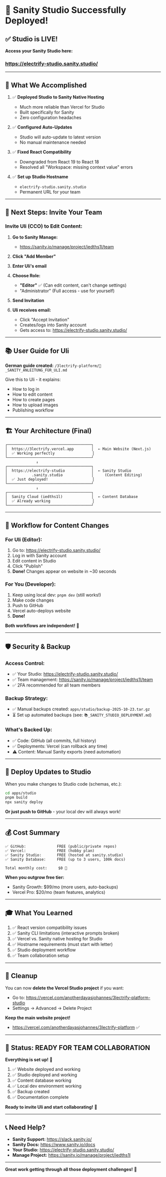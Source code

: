 # 🎉 Sanity Studio Successfully Deployed!

## ✅ Studio is LIVE!

**Access your Sanity Studio here:**
### **https://electrify-studio.sanity.studio/**

---

## 🎯 What We Accomplished

1. ✅ **Deployed Studio to Sanity Native Hosting**
   - Much more reliable than Vercel for Studio
   - Built specifically for Sanity
   - Zero configuration headaches

2. ✅ **Configured Auto-Updates**
   - Studio will auto-update to latest version
   - No manual maintenance needed

3. ✅ **Fixed React Compatibility**
   - Downgraded from React 19 to React 18
   - Resolved all "Workspace: missing context value" errors

4. ✅ **Set up Studio Hostname**
   - `electrify-studio.sanity.studio`
   - Permanent URL for your team

---

## 👥 Next Steps: Invite Your Team

### **Invite Uli (CCO) to Edit Content:**

1. **Go to Sanity Manage:**
   - https://sanity.io/manage/project/iedths1l/team

2. **Click "Add Member"**

3. **Enter Uli's email**

4. **Choose Role:**
   - **"Editor"** ✅ (Can edit content, can't change settings)
   - "Administrator" (Full access - use for yourself)

5. **Send Invitation**

6. **Uli receives email:**
   - Click "Accept Invitation"
   - Creates/logs into Sanity account
   - Gets access to: https://electrify-studio.sanity.studio/

---

## 📚 User Guide for Uli

**German guide created:** `/3lectrify-platform/📖_SANITY_ANLEITUNG_FÜR_ULI.md`

Give this to Uli - it explains:
- How to log in
- How to edit content
- How to create pages
- How to upload images
- Publishing workflow

---

## 🏗️ Your Architecture (Final)

```
┌──────────────────────────────────────┐
│  https://3lectrify.vercel.app        │  ← Main Website (Next.js)
│  ✅ Working perfectly                 │
└──────────────────────────────────────┘
              ↓
┌──────────────────────────────────────┐
│  https://electrify-studio            │  ← Sanity Studio
│           .sanity.studio             │     (Content Editing)
│  ✅ Just deployed!                    │
└──────────────────────────────────────┘
              ↓
┌──────────────────────────────────────┐
│  Sanity Cloud (iedths1l)             │  ← Content Database
│  ✅ Already working                   │
└──────────────────────────────────────┘
```

---

## 🔄 Workflow for Content Changes

### **For Uli (Editor):**

1. Go to: https://electrify-studio.sanity.studio/
2. Log in with Sanity account
3. Edit content in Studio
4. Click "Publish"
5. **Done!** Changes appear on website in ~30 seconds

### **For You (Developer):**

1. Keep using local dev: `pnpm dev` (still works!)
2. Make code changes
3. Push to GitHub
4. Vercel auto-deploys website
5. **Done!**

**Both workflows are independent!** 🎉

---

## 🛡️ Security & Backup

### **Access Control:**
- ✅ Your Studio: https://electrify-studio.sanity.studio/
- ✅ Team management: https://sanity.io/manage/project/iedths1l/team
- ✅ 2FA recommended for all team members

### **Backup Strategy:**
- ✅ Manual backups created: `apps/studio/backup-2025-10-23.tar.gz`
- ⏳ Set up automated backups (see: `📚_SANITY_STUDIO_DEPLOYMENT.md`)

### **What's Backed Up:**
- ✅ Code: GitHub (all commits, full history)
- ✅ Deployments: Vercel (can rollback any time)
- ⚠️ Content: Manual Sanity exports (need automation)

---

## 🚀 Deploy Updates to Studio

When you make changes to Studio code (schemas, etc.):

```bash
cd apps/studio
pnpm build
npx sanity deploy
```

**Or just push to GitHub** - your local dev will always work!

---

## 💰 Cost Summary

```
✅ GitHub:              FREE (public/private repos)
✅ Vercel:              FREE (hobby plan)
✅ Sanity Studio:       FREE (hosted at sanity.studio)
✅ Sanity Database:     FREE (up to 3 users, 100k docs)

Total monthly cost:     $0 🎉
```

**When you outgrow free tier:**
- Sanity Growth: $99/mo (more users, auto-backups)
- Vercel Pro: $20/mo (team features, analytics)

---

## 🎓 What You Learned

1. ✅ React version compatibility issues
2. ✅ Sanity CLI limitations (interactive prompts broken)
3. ✅ Vercel vs. Sanity native hosting for Studio
4. ✅ Hostname requirements (must start with letter)
5. ✅ Studio deployment workflow
6. ✅ Team collaboration setup

---

## 🧹 Cleanup

You can now **delete the Vercel Studio project** if you want:
- Go to: https://vercel.com/anotherdayasjohannes/3lectrify-platform-studio
- Settings → Advanced → Delete Project

**Keep the main website project!**
- https://vercel.com/anotherdayasjohannes/3lectrify-platform ✅

---

## 🎯 Status: READY FOR TEAM COLLABORATION

**Everything is set up!** 🎉

1. ✅ Website deployed and working
2. ✅ Studio deployed and working
3. ✅ Content database working
4. ✅ Local dev environment working
5. ✅ Backup created
6. ✅ Documentation complete

**Ready to invite Uli and start collaborating!** 💪

---

## 📞 Need Help?

- **Sanity Support:** https://slack.sanity.io/
- **Sanity Docs:** https://www.sanity.io/docs
- **Your Studio:** https://electrify-studio.sanity.studio/
- **Manage Project:** https://sanity.io/manage/project/iedths1l

---

**Great work getting through all those deployment challenges!** 🚀


